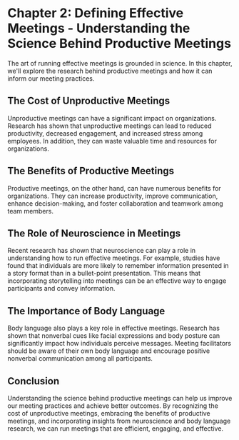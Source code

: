 Chapter 2: Defining Effective Meetings - Understanding the Science Behind Productive Meetings
=============================================================================================

The art of running effective meetings is grounded in science. In this chapter, we'll explore the research behind productive meetings and how it can inform our meeting practices.

The Cost of Unproductive Meetings
---------------------------------

Unproductive meetings can have a significant impact on organizations. Research has shown that unproductive meetings can lead to reduced productivity, decreased engagement, and increased stress among employees. In addition, they can waste valuable time and resources for organizations.

The Benefits of Productive Meetings
-----------------------------------

Productive meetings, on the other hand, can have numerous benefits for organizations. They can increase productivity, improve communication, enhance decision-making, and foster collaboration and teamwork among team members.

The Role of Neuroscience in Meetings
------------------------------------

Recent research has shown that neuroscience can play a role in understanding how to run effective meetings. For example, studies have found that individuals are more likely to remember information presented in a story format than in a bullet-point presentation. This means that incorporating storytelling into meetings can be an effective way to engage participants and convey information.

The Importance of Body Language
-------------------------------

Body language also plays a key role in effective meetings. Research has shown that nonverbal cues like facial expressions and body posture can significantly impact how individuals perceive messages. Meeting facilitators should be aware of their own body language and encourage positive nonverbal communication among all participants.

Conclusion
----------

Understanding the science behind productive meetings can help us improve our meeting practices and achieve better outcomes. By recognizing the cost of unproductive meetings, embracing the benefits of productive meetings, and incorporating insights from neuroscience and body language research, we can run meetings that are efficient, engaging, and effective.

